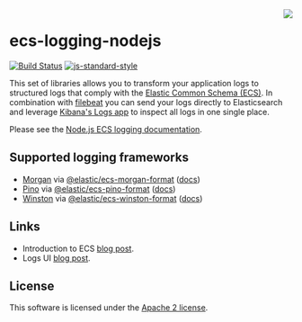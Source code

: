 <img align="right" width="auto" height="auto" src="https://www.elastic.co/static-res/images/elastic-logo-200.png">

# ecs-logging-nodejs

[![Build Status](https://apm-ci.elastic.co/buildStatus/icon?job=apm-agent-nodejs%2Fecs-logging-nodejs-mbp%2Fmain)](https://apm-ci.elastic.co/job/apm-agent-nodejs/job/ecs-logging-nodejs-mbp/job/main/)  [![js-standard-style](https://img.shields.io/badge/code%20style-standard-brightgreen.svg?style=flat)](http://standardjs.com/)

This set of libraries allows you to transform your application logs to structured logs that comply with the [Elastic Common Schema (ECS)](https://www.elastic.co/guide/en/ecs/current/ecs-reference.html).
In combination with [filebeat](https://www.elastic.co/products/beats/filebeat) you can send your logs directly to Elasticsearch and leverage [Kibana's Logs app](https://www.elastic.co/guide/en/observability/current/monitor-logs.html) to inspect all logs in one single place.

Please see the [Node.js ECS logging documentation](https://www.elastic.co/guide/en/ecs-logging/nodejs/current/intro.html).


## Supported logging frameworks

- [Morgan](https://github.com/expressjs/morgan) via [@elastic/ecs-morgan-format](./loggers/morgan)
  ([docs](https://www.elastic.co/guide/en/ecs-logging/nodejs/current/morgan.html))
- [Pino](https://getpino.io/#/) via [@elastic/ecs-pino-format](./loggers/pino)
  ([docs](https://www.elastic.co/guide/en/ecs-logging/nodejs/current/pino.html))
- [Winston](https://github.com/winstonjs/winston) via [@elastic/ecs-winston-format](./loggers/winston)
  ([docs](https://www.elastic.co/guide/en/ecs-logging/nodejs/current/winston.html))

## Links

* Introduction to ECS [blog post](https://www.elastic.co/blog/introducing-the-elastic-common-schema).
* Logs UI [blog post](https://www.elastic.co/blog/infrastructure-and-logs-ui-new-ways-for-ops-to-interact-with-elasticsearch).

## License

This software is licensed under the [Apache 2 license](./LICENSE).
